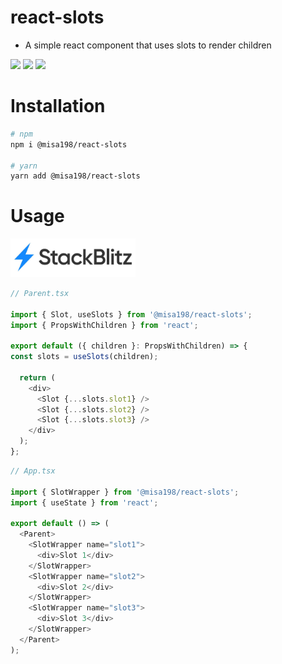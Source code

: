 # react-slots

- A simple react component that uses slots to render children

![](https://img.shields.io/badge/Author-misa198-green)
![](https://camo.githubusercontent.com/832d01092b0e822178475741271b049a2e27df13/68747470733a2f2f62616467656e2e6e65742f62616467652f2d2f547970655363726970742f626c75653f69636f6e3d74797065736372697074266c6162656c)
[![](https://img.shields.io/npm/dt/@misa198/react-slots)](https://www.npmjs.com/package/@misa198/react-slots)

# Installation

```bash
# npm
npm i @misa198/react-slots

# yarn
yarn add @misa198/react-slots
```

# Usage

<a href="https://stackblitz.com/edit/react-slots-misa198?file=README.md">
<img src="https://raw.githubusercontent.com/misa198/react-slots/master/docs/stackblitz.png?token=GHSAT0AAAAAACII7MLHIZZWZOOOS6NS733CZKBF5XA" width="200">
</a>

<br />

```ts
// Parent.tsx

import { Slot, useSlots } from '@misa198/react-slots';
import { PropsWithChildren } from 'react';

export default ({ children }: PropsWithChildren) => {
const slots = useSlots(children);

  return (
    <div>
      <Slot {...slots.slot1} />
      <Slot {...slots.slot2} />
      <Slot {...slots.slot3} />
    </div>
  );
};

```

```ts
// App.tsx

import { SlotWrapper } from '@misa198/react-slots';
import { useState } from 'react';

export default () => (
  <Parent>
    <SlotWrapper name="slot1">
      <div>Slot 1</div>
    </SlotWrapper>
    <SlotWrapper name="slot2">
      <div>Slot 2</div>
    </SlotWrapper>
    <SlotWrapper name="slot3">
      <div>Slot 3</div>
    </SlotWrapper>
  </Parent>
);

```
